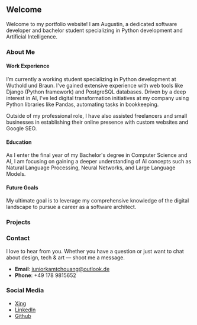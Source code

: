 ## Welcome

Welcome to my portfolio website! I am Augustin, a dedicated software developer and bachelor student specializing in Python development and Artificial Intelligence.

### About Me

#### Work Experience
I’m currently a working student specializing in Python development at Wuthold und Braun. I've gained extensive experience with web tools like Django (Python framework) and PostgreSQL databases. Driven by a deep interest in AI, I've led digital transformation initiatives at my company using Python libraries like Pandas, automating tasks in bookkeeping.

Outside of my professional role, I have also assisted freelancers and small businesses in establishing their online presence with custom websites and Google SEO.

#### Education
As I enter the final year of my Bachelor's degree in Computer Science and AI, I am focusing on gaining a deeper understanding of AI concepts such as Natural Language Processing, Neural Networks, and Large Language Models.

#### Future Goals
My ultimate goal is to leverage my comprehensive knowledge of the digital landscape to pursue a career as a software architect.

### Projects

### Contact

I love to hear from you. Whether you have a question or just want to chat about design, tech & art — shoot me a message.

- **Email**: [juniorkamtchouang@outlook.de](mailto:juniorkamtchouang@outlook.de)
- **Phone**: +49 178 9815652

### Social Media

- [Xing](#)
- [LinkedIn](#)
- [Github](#)


